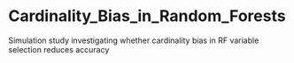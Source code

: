 # Cardinality_Bias_in_Random_Forests
Simulation study investigating whether cardinality bias in RF variable selection reduces accuracy
